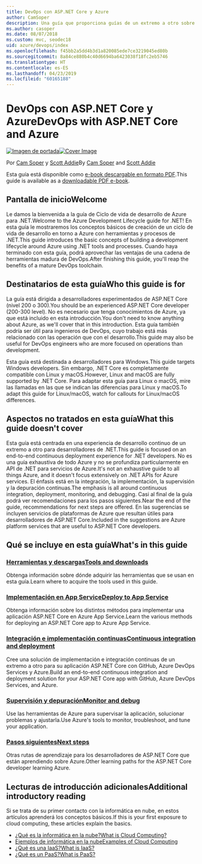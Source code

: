 ```yaml
---
title: DevOps con ASP.NET Core y Azure
author: CamSoper
description: Una guía que proporciona guías de un extremo a otro sobre cómo crear una canalización de DevOps para una aplicación ASP.NET Core hospedada en Azure.
ms.author: casoper
ms.date: 08/07/2018
ms.custom: mvc, seodec18
uid: azure/devops/index
ms.openlocfilehash: f45bb2a5dd4b3d1a820085ede7ce3219045ed80b
ms.sourcegitcommit: 8a84ce880b4c40d6694ba6423038f18fc2eb5746
ms.translationtype: HT
ms.contentlocale: es-ES
ms.lasthandoff: 04/23/2019
ms.locfileid: "60165188"
---
```

# <a name="devops-with-aspnet-core-and-azure"></a><span data-ttu-id="a7521-103">DevOps con ASP.NET Core y Azure</span><span class="sxs-lookup"><span data-stu-id="a7521-103">DevOps with ASP.NET Core and Azure</span></span>

<span data-ttu-id="a7521-104">[![Imagen de portada](./media/cover-large.png)](https://aka.ms/devopsbook)</span><span class="sxs-lookup"><span data-stu-id="a7521-104">[![Cover Image](./media/cover-large.png)](https://aka.ms/devopsbook)</span></span>

<span data-ttu-id="a7521-105">Por [Cam Soper](https://twitter.com/camsoper) y [Scott Addie](https://twitter.com/scottaddie)</span><span class="sxs-lookup"><span data-stu-id="a7521-105">By [Cam Soper](https://twitter.com/camsoper) and [Scott Addie](https://twitter.com/scottaddie)</span></span>

<span data-ttu-id="a7521-106">Esta guía está disponible como [e-book descargable en formato PDF](https://aka.ms/devopsbook).</span><span class="sxs-lookup"><span data-stu-id="a7521-106">This guide is available as a [downloadable PDF e-book](https://aka.ms/devopsbook).</span></span>

## <a name="welcome"></a><span data-ttu-id="a7521-107">Pantalla de inicio</span><span class="sxs-lookup"><span data-stu-id="a7521-107">Welcome</span></span> 

<span data-ttu-id="a7521-108">Le damos la bienvenida a la guía de Ciclo de vida de desarrollo de Azure para .NET.</span><span class="sxs-lookup"><span data-stu-id="a7521-108">Welcome to the Azure Development Lifecycle guide for .NET!</span></span> <span data-ttu-id="a7521-109">En esta guía le mostraremos los conceptos básicos de creación de un ciclo de vida de desarrollo en torno a Azure con herramientas y procesos de .NET.</span><span class="sxs-lookup"><span data-stu-id="a7521-109">This guide introduces the basic concepts of building a development lifecycle around Azure using .NET tools and processes.</span></span> <span data-ttu-id="a7521-110">Cuando haya terminado con esta guía, podrá aprovechar las ventajas de una cadena de herramientas madura de DevOps.</span><span class="sxs-lookup"><span data-stu-id="a7521-110">After finishing this guide, you'll reap the benefits of a mature DevOps toolchain.</span></span>

## <a name="who-this-guide-is-for"></a><span data-ttu-id="a7521-111">Destinatarios de esta guía</span><span class="sxs-lookup"><span data-stu-id="a7521-111">Who this guide is for</span></span>

<span data-ttu-id="a7521-112">La guía está dirigida a desarrolladores experimentados de ASP.NET Core (nivel 200 o 300).</span><span class="sxs-lookup"><span data-stu-id="a7521-112">You should be an experienced ASP.NET Core developer (200-300 level).</span></span> <span data-ttu-id="a7521-113">No es necesario que tenga conocimientos de Azure, ya que está incluido en esta introducción.</span><span class="sxs-lookup"><span data-stu-id="a7521-113">You don't need to know anything about Azure, as we'll cover that in this introduction.</span></span> <span data-ttu-id="a7521-114">Esta guía también podría ser útil para ingenieros de DevOps, cuyo trabajo está más relacionado con las operación que con el desarrollo.</span><span class="sxs-lookup"><span data-stu-id="a7521-114">This guide may also be useful for DevOps engineers who are more focused on operations than development.</span></span>

<span data-ttu-id="a7521-115">Esta guía está destinada a desarrolladores para Windows.</span><span class="sxs-lookup"><span data-stu-id="a7521-115">This guide targets Windows developers.</span></span> <span data-ttu-id="a7521-116">Sin embargo, .NET Core es completamente compatible con Linux y macOS.</span><span class="sxs-lookup"><span data-stu-id="a7521-116">However, Linux and macOS are fully supported by .NET Core.</span></span> <span data-ttu-id="a7521-117">Para adaptar esta guía para Linux o macOS, mire las llamadas en las que se indican las diferencias para Linux y macOS.</span><span class="sxs-lookup"><span data-stu-id="a7521-117">To adapt this guide for Linux/macOS, watch for callouts for Linux/macOS differences.</span></span>

## <a name="what-this-guide-doesnt-cover"></a><span data-ttu-id="a7521-118">Aspectos no tratados en esta guía</span><span class="sxs-lookup"><span data-stu-id="a7521-118">What this guide doesn't cover</span></span>

<span data-ttu-id="a7521-119">Esta guía está centrada en una experiencia de desarrollo continuo de un extremo a otro para desarrolladores de .NET.</span><span class="sxs-lookup"><span data-stu-id="a7521-119">This guide is focused on an end-to-end continuous deployment experience for .NET developers.</span></span> <span data-ttu-id="a7521-120">No es una guía exhaustiva de todo Azure y no se profundiza particularmente en API de .NET para servicios de Azure.</span><span class="sxs-lookup"><span data-stu-id="a7521-120">It's not an exhaustive guide to all things Azure, and it doesn't focus extensively on .NET APIs for Azure services.</span></span> <span data-ttu-id="a7521-121">El énfasis está en la integración, la implementación, la supervisión y la depuración continuas.</span><span class="sxs-lookup"><span data-stu-id="a7521-121">The emphasis is all around continuous integration, deployment, monitoring, and debugging.</span></span> <span data-ttu-id="a7521-122">Casi al final de la guía podrá ver recomendaciones para los pasos siguientes.</span><span class="sxs-lookup"><span data-stu-id="a7521-122">Near the end of the guide, recommendations for next steps are offered.</span></span> <span data-ttu-id="a7521-123">En las sugerencias se incluyen servicios de plataformas de Azure que resultan útiles para desarrolladores de ASP.NET Core.</span><span class="sxs-lookup"><span data-stu-id="a7521-123">Included in the suggestions are Azure platform services that are useful to ASP.NET Core developers.</span></span>

## <a name="whats-in-this-guide"></a><span data-ttu-id="a7521-124">Qué se incluye en esta guía</span><span class="sxs-lookup"><span data-stu-id="a7521-124">What's in this guide</span></span>

### <a name="tools-and-downloadsxrefazuredevopstools-and-downloads"></a>[<span data-ttu-id="a7521-125">Herramientas y descargas</span><span class="sxs-lookup"><span data-stu-id="a7521-125">Tools and downloads</span></span>](xref:azure/devops/tools-and-downloads)

<span data-ttu-id="a7521-126">Obtenga información sobre dónde adquirir las herramientas que se usan en esta guía.</span><span class="sxs-lookup"><span data-stu-id="a7521-126">Learn where to acquire the tools used in this guide.</span></span>

### <a name="deploy-to-app-servicexrefazuredevopsdeploy-to-app-service"></a>[<span data-ttu-id="a7521-127">Implementación en App Service</span><span class="sxs-lookup"><span data-stu-id="a7521-127">Deploy to App Service</span></span>](xref:azure/devops/deploy-to-app-service)

<span data-ttu-id="a7521-128">Obtenga información sobre los distintos métodos para implementar una aplicación ASP.NET Core en Azure App Service.</span><span class="sxs-lookup"><span data-stu-id="a7521-128">Learn the various methods for deploying an ASP.NET Core app to Azure App Service.</span></span>

### <a name="continuous-integration-and-deploymentxrefazuredevopscicd"></a>[<span data-ttu-id="a7521-129">Integración e implementación continuas</span><span class="sxs-lookup"><span data-stu-id="a7521-129">Continuous integration and deployment</span></span>](xref:azure/devops/cicd)

<span data-ttu-id="a7521-130">Cree una solución de implementación e integración continuas de un extremo a otro para su aplicación ASP.NET Core con GitHub, Azure DevOps Services y Azure.</span><span class="sxs-lookup"><span data-stu-id="a7521-130">Build an end-to-end continuous integration and deployment solution for your ASP.NET Core app with GitHub, Azure DevOps Services, and Azure.</span></span>

### <a name="monitor-and-debugxrefazuredevopsmonitor"></a>[<span data-ttu-id="a7521-131">Supervisión y depuración</span><span class="sxs-lookup"><span data-stu-id="a7521-131">Monitor and debug</span></span>](xref:azure/devops/monitor)

<span data-ttu-id="a7521-132">Use las herramientas de Azure para supervisar la aplicación, solucionar problemas y ajustarla.</span><span class="sxs-lookup"><span data-stu-id="a7521-132">Use Azure's tools to monitor, troubleshoot, and tune your application.</span></span>

### <a name="next-stepsxrefazuredevopsnext-steps"></a>[<span data-ttu-id="a7521-133">Pasos siguientes</span><span class="sxs-lookup"><span data-stu-id="a7521-133">Next steps</span></span>](xref:azure/devops/next-steps)

<span data-ttu-id="a7521-134">Otras rutas de aprendizaje para los desarrolladores de ASP.NET Core que están aprendiendo sobre Azure.</span><span class="sxs-lookup"><span data-stu-id="a7521-134">Other learning paths for the ASP.NET Core developer learning Azure.</span></span>

## <a name="additional-introductory-reading"></a><span data-ttu-id="a7521-135">Lecturas de introducción adicionales</span><span class="sxs-lookup"><span data-stu-id="a7521-135">Additional introductory reading</span></span>

<span data-ttu-id="a7521-136">Si se trata de su primer contacto con la informática en nube, en estos artículos aprenderá los conceptos básicos.</span><span class="sxs-lookup"><span data-stu-id="a7521-136">If this is your first exposure to cloud computing, these articles explain the basics.</span></span>

* [<span data-ttu-id="a7521-137">¿Qué es la informática en la nube?</span><span class="sxs-lookup"><span data-stu-id="a7521-137">What is Cloud Computing?</span></span>](https://azure.microsoft.com/overview/what-is-cloud-computing/)
* [<span data-ttu-id="a7521-138">Ejemplos de informática en la nube</span><span class="sxs-lookup"><span data-stu-id="a7521-138">Examples of Cloud Computing</span></span>](https://azure.microsoft.com/overview/examples-of-cloud-computing/)
* [<span data-ttu-id="a7521-139">¿Qué es una IaaS?</span><span class="sxs-lookup"><span data-stu-id="a7521-139">What is IaaS?</span></span>](https://azure.microsoft.com/overview/what-is-iaas/)
* [<span data-ttu-id="a7521-140">¿Qué es un PaaS?</span><span class="sxs-lookup"><span data-stu-id="a7521-140">What is PaaS?</span></span>](https://azure.microsoft.com/overview/what-is-paas/)

